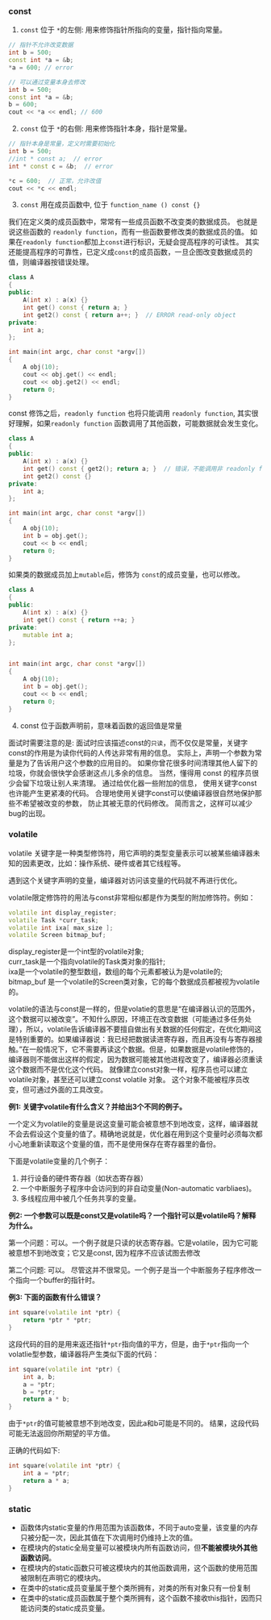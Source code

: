 
### const

1. `const` 位于 `*`的左侧: 用来修饰指针所指向的变量，指针指向常量。

```cpp
// 指针不允许改变数据
int b = 500;
const int *a = &b;
*a = 600; // error 
```

```cpp
// 可以通过变量本身去修改
int b = 500;
const int *a = &b;
b = 600;
cout << *a << endl; // 600
```


2. `const` 位于 `*`的右侧: 用来修饰指针本身，指针是常量。

```cpp
// 指针本身是常量，定义时需要初始化
int b = 500;
//int * const a;  // error
int * const c = &b;  // error

*c = 600;  // 正常，允许改值
cout << *c << endl;
```

3. `const` 用在成员函数中, 位于 `function_name () const {}`

我们在定义类的成员函数中，常常有一些成员函数不改变类的数据成员。 也就是说这些函数的 `readonly function`，而有一些函数要修改类的数据成员的值。 如果在`readonly function`都加上`const`进行标识，无疑会提高程序的可读性。 其实还能提高程序的可靠性，已定义成`const`的成员函数，一旦企图改变数据成员的值，则编译器按错误处理。

```cpp
class A
{
public:
    A(int x) : a(x) {}
    int get() const { return a; }
    int get2() const { return a++; }  // ERROR read-only object
private:
    int a;
};

int main(int argc, char const *argv[])
{
    A obj(10);
    cout << obj.get() << endl;
    cout << obj.get2() << endl;
    return 0;
}
```

const 修饰之后，`readonly function` 也将只能调用 `readonly function`, 其实很好理解，如果`readonly function` 函数调用了其他函数，可能数据就会发生变化。

```cpp
class A
{
public:
    A(int x) : a(x) {}
    int get() const { get2(); return a; }  // 错误，不能调用非 readonly function
    int get2() const {}
private:
    int a;
};

int main(int argc, char const *argv[])
{
    A obj(10);
    int b = obj.get();
    cout << b << endl;
    return 0;
}
```

如果类的数据成员加上`mutable`后，修饰为 `const`的成员变量，也可以修改。

```cpp
class A
{
public:
    A(int x) : a(x) {}
    int get() const { return ++a; }
private:
    mutable int a;
};


int main(int argc, char const *argv[])
{
    A obj(10);
    int b = obj.get();
    cout << b << endl;
    return 0;
}
```

4. const 位于函数声明前，意味着函数的返回值是常量


面试时需要注意的是: 面试时应该描述const的`只读`，而不仅仅是常量，关键字const的作用是为读你代码的人传达非常有用的信息。 实际上，声明一个参数为常量是为了告诉用户这个参数的应用目的。 如果你曾花很多时间清理其他人留下的垃圾，你就会很快学会感谢这点儿多余的信息。 当然，懂得用 const 的程序员很少会留下垃圾让别人来清理。 通过给优化器一些附加的信息， 使用关键字const也许能产生更紧凑的代码。
合理地使用关键字const可以使编译器很自然地保护那些不希望被改变的参数， 防止其被无意的代码修改。 简而言之，这样可以减少bug的出现。

### volatile

volatile 关键字是一种类型修饰符，用它声明的类型变量表示可以被某些编译器未知的因素更改，比如：操作系统、硬件或者其它线程等。

遇到这个关键字声明的变量，编译器对访问该变量的代码就不再进行优化。

volatile限定修饰符的用法与const非常相似都是作为类型的附加修饰符。例如：

```cpp
volatile int display_register;
volatile Task *curr_task;
volatile int ixa[ max_size ];
volatile Screen bitmap_buf;
```

display_register是一个int型的volatile对象;    
curr_task是一个指向volatile的Task类对象的指针;   
ixa是一个volatile的整型数组，数组的每个元素都被认为是volatile的;   
bitmap_buf 是一个volatile的Screen类对象，它的每个数据成员都被视为volatile的。

volatile的语法与const是一样的，但是volatie的意思是“在编译器认识的范围外，这个数据可以被改变”。不知什么原因，环境正在改变数据（可能通过多任务处理），所以，volatile告诉编译器不要擅自做出有关数据的任何假定，在优化期间这是特别重要的。如果编译器说：我已经把数据读进寄存器，而且再没有与寄存器接触。”在一般情况下，它不需要再读这个数据。但是，如果数据是volatile修饰的，编译器则不能做出这样的假定，因为数据可能被其他进程改变了，编译器必须重读这个数据而不是优化这个代码。
就像建立const对象一样，程序员也可以建立volatile对象，甚至还可以建立const volatile 对象。 这个对象不能被程序员改变，但可通过外面的工具改变。

**例1: 关键字volatile有什么含义？并给出3个不同的例子。**

一个定义为volatile的变量是说这变量可能会被意想不到地改变，这样，编译器就不会去假设这个变量的值了。精确地说就是，优化器在用到这个变量时必须每次都小心地重新读取这个变量的值，而不是使用保存在寄存器里的备份。

下面是volatile变量的几个例子：

1. 并行设备的硬件寄存器（如状态寄存器）
2. 一个中断服务子程序中会访问到的非自动变量(Non-automatic varbliaes)。
3. 多线程应用中被几个任务共享的变量。

**例2: 一个参数可以既是const又是volatile吗？一个指针可以是volatile吗？解释为什么。**

第一个问题：可以。一个例子就是只读的状态寄存器。它是volatile，因为它可能被意想不到地改变；它又是const, 因为程序不应该试图去修改

第二个问题: 可以。 尽管这并不很常见。一个例子是当一个中断服务子程序修改一个指向一个buffer的指针时。

**例3: 下面的函数有什么错误？**

```cpp
int square(volatile int *ptr) {
    return *ptr * *ptr;
}
```

这段代码的目的是用来返还指针`*ptr`指向值的平方，但是，由于`*ptr`指向一个volatlie型参数，编译器将产生类似下面的代码：

```cpp
int square(volatile int *ptr) {
    int a, b;
    a = *ptr;
    b = *ptr;
    return a * b;
}
```

由于`*ptr`的值可能被意想不到地改变，因此a和b可能是不同的。 结果，这段代码可能无法返回你所期望的平方值。

正确的代码如下:

```cpp
int square(volatile int *ptr) {
    int a = *ptr;
    return a * a;
}
```

### static

- 函数体内static变量的作用范围为该函数体，不同于auto变量，该变量的内存只被分配一次，因此其值在下次调用时仍维持上次的值。
- 在模块内的static全局变量可以被模块内所有函数访问，但**不能被模块外其他函数访问**。
- 在模块内的static函数只可被这模块内的其他函数调用，这个函数的使用范围被限制在声明它的模块内。
- 在类中的static成员变量属于整个类所拥有，对类的所有对象只有一份复制
- 在类中的static成员函数属于整个类所拥有，这个函数不接收this指针，因而只能访问类的static成员变量。